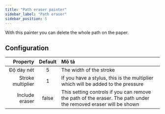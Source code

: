 ```yaml
---
title: "Path eraser painter"
sidebar_label: "Path eraser"
sidebar_position: 5
---
```



With this painter you can delete the whole path on the paper.

## Configuration

|          Property | Default | Mô tả                                                                                                           |
| -----------------:|:-------:|:--------------------------------------------------------------------------------------------------------------- |
|        Độ dày nét |    5    | The width of the stroke                                                                                         |
| Stroke multiplier |    1    | If you have a stylus, this is the multiplier which will be added to the pressure                                |
|    Include eraser |  false  | This setting controls if you can remove the path of the eraser. The path under the removed eraser will be shown |
